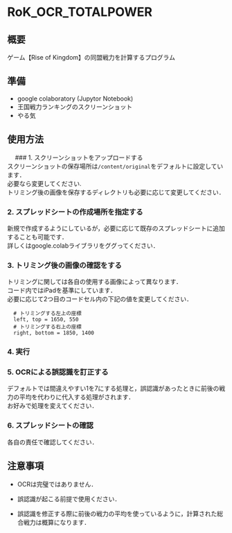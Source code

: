 # RoK_OCR_TOTALPOWER

## 概要

   ゲーム【Rise of Kingdom】の同盟戦力を計算するプログラム

## 準備
  * google colaboratory (Jupytor Notebook)
  * 王国戦力ランキングのスクリーンショット
  * やる気

## 使用方法

　 ### 1. スクリーンショットをアップロードする  
  スクリーンショットの保存場所は`/content/original`をデフォルトに設定しています．  
  必要なら変更してください.  
  トリミング後の画像を保存するディレクトリも必要に応じて変更してください．  


   ### 2. スプレッドシートの作成場所を指定する  
   新規で作成するようにしているが，必要に応じて既存のスプレッドシートに追加することも可能です．  
   詳しくはgoogle.colabライブラリをググってください．

   ### 3. トリミング後の画像の確認をする  
   トリミングに関しては各自の使用する画像によって異なります．  
   コード内ではiPadを基準にしています．  
   必要に応じて2つ目のコードセル内の下記の値を変更してください．　　
      
   ```
     # トリミングする左上の座標
     left, top = 1650, 550
     # トリミングする右上の座標
     right, bottom = 1850, 1400
   ```
      

   ### 4. 実行


   ### 5. OCRによる誤認識を訂正する   
   デフォルトでは間違えやすい1を7にする処理と，誤認識があったときに前後の戦力の平均を代わりに代入する処理がされます．  
   お好みで処理を変えてください．  


   ### 6. スプレッドシートの確認
   各自の責任で確認してください．

## 注意事項

  * OCRは完璧ではありません．
  
  * 誤認識が起こる前提で使用ください．
  
  * 誤認識を修正する際に前後の戦力の平均を使っているように，計算された総合戦力は概算になります．
